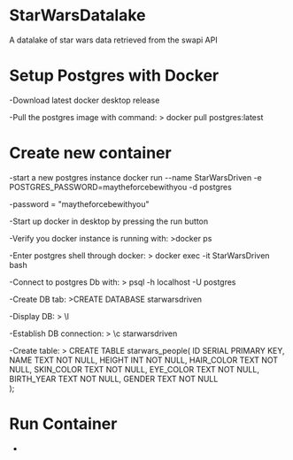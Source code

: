 # StarWarsDatalake
A datalake of star wars data retrieved from the swapi API

# Setup Postgres with Docker
-Download latest docker desktop release

-Pull the postgres image with command:  > docker pull postgres:latest

# Create new container 

-start a new postgres instance
 docker run --name StarWarsDriven -e POSTGRES_PASSWORD=maytheforcebewithyou -d postgres

-password = "maytheforcebewithyou"

-Start up docker in desktop by pressing the run button

-Verify you docker instance is running with: >docker ps

-Enter postgres shell through docker: > docker exec -it StarWarsDriven bash

-Connect to postgres Db with: > psql -h localhost -U postgres

-Create DB tab: >CREATE DATABASE starwarsdriven

-Display DB: > \l

-Establish DB connection: > \c starwarsdriven

-Create table: > CREATE TABLE starwars_people(
                                                ID SERIAL PRIMARY KEY,
                                                NAME TEXT NOT NULL,
                                                HEIGHT INT NOT NULL,
                                                HAIR_COLOR TEXT NOT NULL,
                                                SKIN_COLOR TEXT NOT NULL, 
                                                EYE_COLOR TEXT NOT NULL,
                                                BIRTH_YEAR TEXT NOT NULL,
                                                GENDER TEXT NOT NULL                                                 
                                                );

# Run Container

-